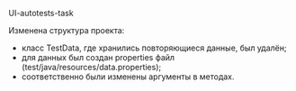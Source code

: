 UI-autotests-task

Изменена структура проекта: 
- класс TestData, где хранились повторяющиеся данные, был удалён;
- для данных был создан properties файл (test/java/resources/data.properties);
- соответственно были изменены аргументы в методах.